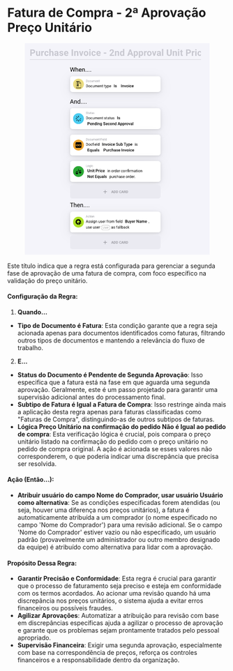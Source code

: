 # Fatura de Compra - 2ª Aprovação Preço Unitário

<figure><img src="../../../.gitbook/assets/Bildschirmfoto 2024-05-03 um 14.55.09.png" alt=""><figcaption></figcaption></figure>

Este título indica que a regra está configurada para gerenciar a segunda fase de aprovação de uma fatura de compra, com foco específico na validação do preço unitário.

#### Configuração da Regra:

1. **Quando…**
* **Tipo de Documento é Fatura**: Esta condição garante que a regra seja acionada apenas para documentos identificados como faturas, filtrando outros tipos de documentos e mantendo a relevância do fluxo de trabalho.
2. **E…**
* **Status do Documento é Pendente de Segunda Aprovação**: Isso especifica que a fatura está na fase em que aguarda uma segunda aprovação. Geralmente, este é um passo projetado para garantir uma supervisão adicional antes do processamento final.
* **Subtipo de Fatura é Igual a Fatura de Compra**: Isso restringe ainda mais a aplicação desta regra apenas para faturas classificadas como "Faturas de Compra", distinguindo-as de outros subtipos de faturas.
* **Lógica Preço Unitário na confirmação do pedido Não é Igual ao pedido de compra**: Esta verificação lógica é crucial, pois compara o preço unitário listado na confirmação do pedido com o preço unitário no pedido de compra original. A ação é acionada se esses valores não corresponderem, o que poderia indicar uma discrepância que precisa ser resolvida.

#### Ação (Então…):

* **Atribuir usuário do campo Nome do Comprador, usar usuário Usuário como alternativa**: Se as condições especificadas forem atendidas (ou seja, houver uma diferença nos preços unitários), a fatura é automaticamente atribuída a um comprador (o nome especificado no campo 'Nome do Comprador') para uma revisão adicional. Se o campo 'Nome do Comprador' estiver vazio ou não especificado, um usuário padrão (provavelmente um administrador ou outro membro designado da equipe) é atribuído como alternativa para lidar com a aprovação.

#### Propósito Dessa Regra:

* **Garantir Precisão e Conformidade**: Esta regra é crucial para garantir que o processo de faturamento seja preciso e esteja em conformidade com os termos acordados. Ao acionar uma revisão quando há uma discrepância nos preços unitários, o sistema ajuda a evitar erros financeiros ou possíveis fraudes.
* **Agilizar Aprovações**: Automatizar a atribuição para revisão com base em discrepâncias específicas ajuda a agilizar o processo de aprovação e garante que os problemas sejam prontamente tratados pelo pessoal apropriado.
* **Supervisão Financeira**: Exigir uma segunda aprovação, especialmente com base na correspondência de preços, reforça os controles financeiros e a responsabilidade dentro da organização.
